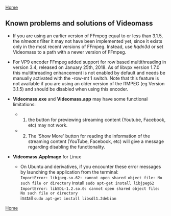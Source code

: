 [Home](index.md)

## Known problems and solutions of Videomass

- If you are using an earlier version of FFmpeg equal to or less than 3.1.5, the 
_nlmeans_ filter it may not have been implemented yet, since it exists only in 
the most recent versions of FFmpeg. Instead, use _hqdn3d_ or set Videomass to a 
path with a newer version of FFmpeg.

- For VP9 encoder FFmpeg added support for row based multithreading in version 
3.4, released on January 25th, 2018. As of libvpx version 1.7.0 this 
multithreading enhancement is not enabled by default and needs be manually 
activated with the -row-mt 1 switch. Note that this feature is not available 
if you are using an older version of the ffMPEG (eg Version 3.1.5) and should 
be disabled when using this encoder.

- **Videomass.exe** and **Videomass.app** may have some functional limitations:
   * 1) the button for previewing streaming content (Youtube, Facebook, etc) may not work.

   * 2) The 'Show More' button for reading the information of the streaming content (YouTube, Facebook, etc) will give a message regarding disabling the functionality.
   
- **Videomass.AppImage** for Linux
  * On Ubuntu and derivatives, if you encounter these error messages by launching the application from the terminal:   
    `ImportError: libjpeg.so.62: cannot open shared object file: No such file or directory`
    install `sudo apt-get install libjpeg62`
    `ImportError: libSDL-1.2.so.0: cannot open shared object file: No such file or directory`   
    install `sudo apt-get install libsdl1.2debian`

[Home](index.md)
